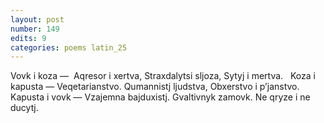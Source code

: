 ```yaml
---
layout: post
number: 149
edits: 9
categories: poems latin_25
---
```


Vovk i koza — 
Aqresor i xertva,
Straxdalytsi sljoza,
Sytyj i mertva.
 
Koza i kapusta —
Veqetarianstvo. 
Qumannistj ljudstva,
Obxerstvo i pʼjanstvo.
 
Kapusta i vovk —
Vzajemna bajduxistj.
Gvaltivnyk zamovk.
Ne qryze i ne ducytj.
